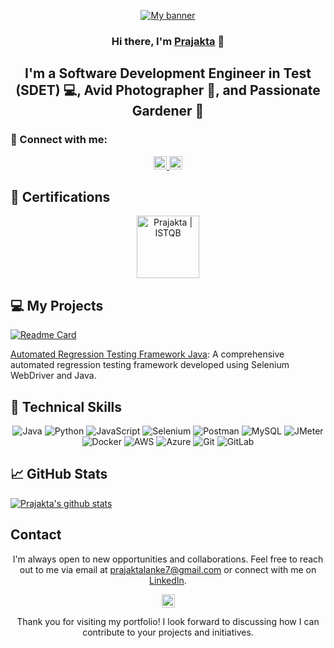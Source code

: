 <p align="center">
  <a href="https://www.linkedin.com/in/prajaktalanke/" target="_blank" rel="noreferrer">
    <img src="https://raw.githubusercontent.com/prajaktalanke74/prajaktalanke74.github.io/main/images/banner.png" alt="My banner">
  </a>
</p>

<h3 align="center">Hi there, I'm <a href="https://www.linkedin.com/in/prajaktalanke/" target="_blank" rel="noreferrer">Prajakta</a> 👋</h3>

<h2 align="center">I'm a Software Development Engineer in Test (SDET) 💻, Avid Photographer 📸, and Passionate Gardener 🌱</h2>

### 🤝 Connect with me:

<p align="center">
  <a href="hhttps://www.linkedin.com/in/prajaktalanke/">
    <img src="https://raw.githubusercontent.com/prajaktalanke74/prajaktalanke74.github.io/main/images/linkedin.svg" alt="Prajakta Lanke | LinkedIn" width="21px"/>
  </a>
  <a href="https://instagram.com/tech_with_Prajakta">
    <img src="https://raw.githubusercontent.com/prajaktalanke74/prajaktalanke74.github.io/main/images/instagram.svg" alt="Prajakta | Instagram" width="21px"/>
  </a>
</p>
  
## 🥇 Certifications
<p align="center">
  <img src="https://raw.githubusercontent.com/prajaktalanke74/prajaktalanke74.github.io/main/images/ISTQB.png" alt="Prajakta | ISTQB" width="100 px"/>
<!--
  <img src="https://raw.githubusercontent.com/prajaktalanke74/prajaktalanke74.github.io/main/images/aws-cp.png" alt="Prajakta | AWS-CP" width="100 px"/>
  <img src="https://raw.githubusercontent.com/prajaktalanke74/prajaktalanke74.github.io/main/images/aws-dev.png" alt="Prajakta | AWS-DEV" width="100 px"/>
  <img src="https://raw.githubusercontent.com/prajaktalanke74/prajaktalanke74.github.io/main/images/aws-sa.png" alt="Prajakta | AWS-SA" width="100 px"/>
   <img src="https://raw.githubusercontent.com/prajaktalanke74/prajaktalanke74.github.io/main/images/ocpjp.png" alt="Prajakta | AWS-SA" width="100 px"/>
    <img src="https://raw.githubusercontent.com/prajaktalanke74/prajaktalanke74.github.io/main/images/safe.png" alt="Prajakta | AWS-SA" width="100 px"/>
     <img src="https://raw.githubusercontent.com/prajaktalanke74/prajaktalanke74.github.io/main/images/csm.webp" alt="Prajakta | AWS-SA" width="100 px"/> 
      
-->
</p>

<p align="center">💬 If you have any questions or feedback, please don't hesitate to reach out to me!</p>

## 🔭 I'm currently working on

- Mastering French language through Alliance Française
- AWS Certification Foundational
- SAFe Certification


## 🌱 I'm currently learning

- I am currently exploring the worlds of Cloud especially AWS Services that can be used to improve the Automation Testing Process for products. 


## 🥇 Achievements

-Implemented thorough manual testing strategies for the application, ensuring
seamless user experience and functionality across various devices which gave
<b>20% improvement in overall software stability and performance</b>

-Guided and trained Junior QA team members in the team on best testing practices,
resulting in a  <b>40% decrease in test execution time and a 25% increase in test
coverage </b>

-Engineered automation scripts using Selenium and Java to increase testing
efficiency, resulting in a<b> 40% reduction in manual testing time and a 25% increase
in test coverage</b>


<!-- ## 💻 Framework WalkThrough -->


## 💻 My Projects 

[![Readme Card](https://github-readme-stats.vercel.app/api/pin/?username=prajaktalanke74&repo=AutomationFramework)](https://github.com/prajaktalanke74/AutomationFramework)

[Automated Regression Testing Framework Java](https://github.com/prajaktalanke74/): A comprehensive automated regression testing framework developed using Selenium WebDriver and Java.


## 💼 Technical Skills

<p align="center">
  <img src="https://img.shields.io/badge/Java-007396?style=for-the-badge&logo=java&logoColor=white" alt="Java">
  <img src="https://img.shields.io/badge/Python-3776AB?style=for-the-badge&logo=python&logoColor=white" alt="Python">
  <img src="https://img.shields.io/badge/JavaScript-F7DF1E?style=for-the-badge&logo=javascript&logoColor=black" alt="JavaScript">
  <img src="https://img.shields.io/badge/Selenium-43B02A?style=for-the-badge&logo=selenium&logoColor=white" alt="Selenium">
  <img src="https://img.shields.io/badge/Postman-FF6C37?style=for-the-badge&logo=postman&logoColor=white" alt="Postman">
  <img src="https://img.shields.io/badge/MySQL-4479A1?style=for-the-badge&logo=mysql&logoColor=white" alt="MySQL">
  <img src="https://img.shields.io/badge/JMeter-D22128?style=for-the-badge&logo=apache%20jmeter&logoColor=white" alt="JMeter">
  <img src="https://img.shields.io/badge/Docker-2496ED?style=for-the-badge&logo=docker&logoColor=white" alt="Docker">
  <img src="https://img.shields.io/badge/AWS-232F3E?style=for-the-badge&logo=amazon-aws&logoColor=white" alt="AWS">
  <img src="https://img.shields.io/badge/Azure-0089D6?style=for-the-badge&logo=microsoft-azure&logoColor=white" alt="Azure">
  <img src="https://img.shields.io/badge/Git-F05032?style=for-the-badge&logo=git&logoColor=white" alt="Git">
  <img src="https://img.shields.io/badge/GitLab-FCA121?style=for-the-badge&logo=gitlab&logoColor=white" alt="GitLab">
</p>

## 📈 GitHub Stats 

[![Prajakta's github stats](https://github-readme-stats.vercel.app/api?username=prajaktalanke74)](https://github.com/prajaktalanke74)


## Contact

<p align="center">I'm always open to new opportunities and collaborations. Feel free to reach out to me via email at <a href="mailto:prajaktalanke7@gmail.com">prajaktalanke7@gmail.com</a> or connect with me on <a href="https://www.linkedin.com/in/prajaktalanke/">LinkedIn</a>.</p>

<p align="center">
  <a href="https://www.linkedin.com/in/prajaktalanke/">
    <img src="https://raw.githubusercontent.com/prajaktalanke74/prajaktalanke74.github.io/main/images/linkedin.svg" alt="Prajakta Lanke | LinkedIn" width="21px"/>
  </a>
</p>
  

<p align="center">Thank you for visiting my portfolio! I look forward to discussing how I can contribute to your projects and initiatives.</p>
